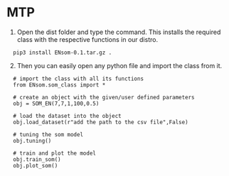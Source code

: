 # MTP
1. Open the dist folder and type the command. This installs the required class with the respective functions in our distro.
```
  pip3 install ENsom-0.1.tar.gz .
```
2. Then you can easily open any python file and import the class from it.
```
  # import the class with all its functions
  from ENsom.som_class import *
  
  # create an object with the given/user defined parameters
  obj = SOM_EN(7,7,1,100,0.5)
  
  # load the dataset into the object
  obj.load_dataset(r"add the path to the csv file",False)
  
  # tuning the som model
  obj.tuning()
 
  # train and plot the model
  obj.train_som()
  obj.plot_som()
```
